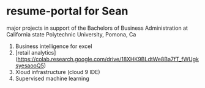 # resume-portal for Sean
major projects in support of the Bachelors of Business
Administration at California state Polytechnic 
University, Pomona, Ca

1. Business intelligence for excel
2. [retail analytics] (https://colab.research.google.com/drive/18XHK9BLdtWe8Ba7fT_fWUgksyesaooQ5)
3. Xloud infrastructure (cloud 9 IDE)
4. Supervised machine learning

